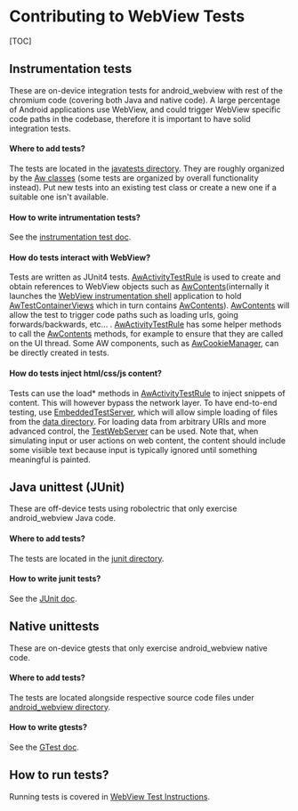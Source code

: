 # Contributing to WebView Tests

[TOC]

## Instrumentation tests
These are on-device integration tests for android\_webview with rest of the
chromium code (covering both Java and native code). A large percentage of
Android applications use WebView, and could trigger WebView specific code paths
in the codebase, therefore it is important to have solid integration tests.

#### Where to add tests?
The tests are located in the [javatests directory](/android_webview/javatests/src/org/chromium/android_webview/test/).
They are roughly organized by the
[Aw classes](/android_webview/java/src/org/chromium/android_webview/) (some
tests are organized by overall functionality instead). Put new tests into an
existing test class or create a new one if a suitable one isn't available.

#### How to write intrumentation tests?
See the [instrumentation test doc](/docs/testing/android_instrumentation_tests.md).

#### How do tests interact with WebView?
Tests are written as JUnit4 tests. [AwActivityTestRule] is used to create and
obtain references to WebView objects such as [AwContents](internally it launches
the [WebView instrumentation shell](/android_webview/test/shell/src/org/chromium/android_webview/shell/)
application to hold [AwTestContainerViews](/android_webview/test/shell/src/org/chromium/android_webview/test/AwTestContainerView.java)
which in turn contains [AwContents]). [AwContents] will allow the test to
trigger code paths such as loading urls, going forwards/backwards, etc... .
[AwActivityTestRule] has some helper methods to call the [AwContents] methods,
for example to ensure that they are called on the UI thread. Some AW
components, such as [AwCookieManager](/android_webview/java/src/org/chromium/android_webview/AwCookieManager.java),
can be directly created in tests.

#### How do tests inject html/css/js content?
Tests can use the load\* methods in [AwActivityTestRule] to inject snippets
of content. This will however bypass the network layer. To have end-to-end
testing, use [EmbeddedTestServer](/net/test/android/javatests/src/org/chromium/net/test/EmbeddedTestServer.java),
which will allow simple loading of files from the [data directory](/android_webview/test/data/).
For loading data from arbitrary URIs and more advanced control, the
[TestWebServer](/net/test/android/javatests/src/org/chromium/net/test/util/TestWebServer.java)
can be used. Note that, when simulating input or user actions on web content,
the content should include some visiible text because input is typically
ignored until something meaningful is painted.

## Java unittest (JUnit)
These are off-device tests using robolectric that only exercise android\_webview
Java code.

#### Where to add tests?
The tests are located in the [junit directory](/android_webview/junit/src/org/chromium/android_webview/robolectric/).

#### How to write junit tests?
See the [JUnit doc](/docs/testing/android_robolectric_tests.md).

## Native unittests
These are on-device gtests that only exercise android\_webview native code.

#### Where to add tests?
The tests are located alongside respective source code files under
[android\_webview directory](/android_webview/).

#### How to write gtests?
See the [GTest doc](/docs/testing/android_gtests.md).

## How to run tests?
Running tests is covered in [WebView Test Instructions](/android_webview/docs/test-instructions.md).

[AwActivityTestRule]:
/android_webview/javatests/src/org/chromium/android_webview/test/AwActivityTestRule.java
[AwContents]:
/android_webview/java/src/org/chromium/android_webview/AwContents.java
